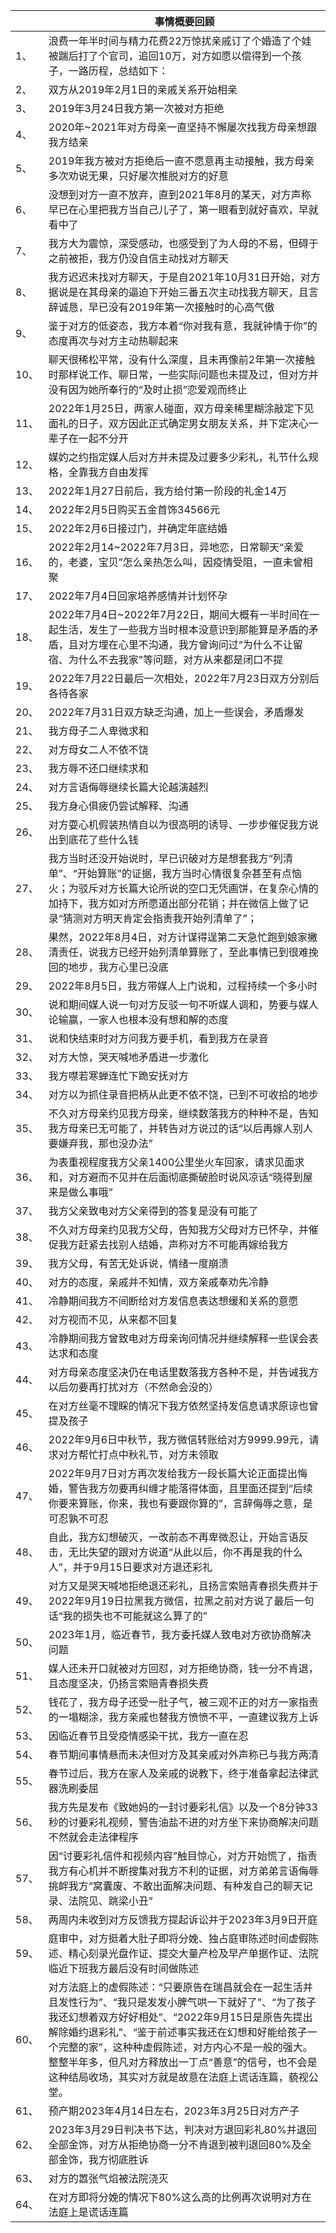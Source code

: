 |     | 事情概要回顾|
|-----|-------|
|1、|浪费一年半时间与精力花费22万惊扰亲戚订了个婚造了个娃被踹后打了个官司，追回10万，对方如愿以偿得到一个孩子，一路历程，总结如下：|
|2、|双方从2019年2月1日的亲戚关系开始相亲|
|3、|2019年3月24日我方第一次被对方拒绝|
|4、|2020年~2021年对方母亲一直坚持不懈屡次找我方母亲想跟我方结亲|
|5、|2019年我方被对方拒绝后一直不愿意再主动接触，我方母亲多次劝说无果，只好屡次推脱对方的好意|
|6、|没想到对方一直不放弃，直到2021年8月的某天，对方声称早已在心里把我方当自己儿子了，第一眼看到就好喜欢，早就看中了|
|7、|我方大为震惊，深受感动，也感受到了为人母的不易，但碍于之前被拒，我方仍没自信主动找对方聊天|
|8、|我方迟迟未找对方聊天，于是自2021年10月31日开始，对方据说是在其母亲的逼迫下开始三番五次主动找我方聊天，且言辞诚恳，早已没有2019年第一次接触时的心高气傲|
|9、|鉴于对方的低姿态，我方本着“你对我有意，我就钟情于你”的态度再次与对方主动热聊起来|
|10、|聊天很稀松平常，没有什么深度，且未再像前2年第一次接触时那样说工作、聊日常，一些实际问题也未提及过，但对方并没有因为她所奉行的“及时止损”恋爱观而终止|
|11、|2022年1月25日，两家人碰面，双方母亲稀里糊涂敲定下见面礼的日子，双方因此正式确定男女朋友关系，并下定决心一辈子在一起不分开|
|12、|媒妁之约指定媒人后对方并未提及过要多少彩礼，礼节什么规格，全靠我方自由发挥|
|13、|2022年1月27日前后，我方给付第一阶段的礼金14万|
|14、|2022年2月5日购买五金首饰34566元|
|15、|2022年2月6日接过门，并确定年底结婚|
|16、|2022年2月14~2022年7月3日，异地恋，日常聊天“亲爱的，老婆，宝贝”怎么亲热怎么叫，因疫情受阻，一直未曾相聚|
|17、|2022年7月4日回家培养感情并计划怀孕|
|18、|2022年7月4日~2022年7月22日，期间大概有一半时间在一起生活，发生了一些我方当时根本没意识到那能算是矛盾的矛盾，且对方埋在心里不沟通，我方曾询问过“为什么不让留宿、为什么不去我家"等问题，对方从来都是闭口不提|
|19、|2022年7月22日最后一次相处，2022年7月23日双方分别后各待各家|
|20、|2022年7月31日双方缺乏沟通，加上一些误会，矛盾爆发|
|21、|我方母子二人卑微求和|
|22、|对方母女二人不依不饶|
|23、|我方辱不还口继续求和|
|24、|对方言语侮辱继续长篇大论越演越烈|
|25、|我方身心俱疲仍尝试解释、沟通|
|26、|对方耍心机假装热情自以为很高明的诱导、一步步催促我方说出到底花了些什么钱|
|27、|我方当时还没开始说时，早已识破对方是想套我方“列清单”、“开始算账”的证据，我方当时心情很复杂甚至有点恼火；为驳斥对方长篇大论所说的空口无凭画饼，在复杂心情的加持下，我方如对方所愿道出部分花销；并在微信上做了记录“猜测对方明天肯定会指责我开始列清单了”；|
|28、|果然，2022年8月4日，对方计谋得逞第二天急忙跑到娘家撇清责任，说我方已经开始列清单算账了，至此事情已到很难挽回的地步，我方心里已没底|
|29、|2022年8月5日，我方带媒人上门说和，过程持续一个多小时|
|30、|说和期间媒人说一句对方反驳一句不听媒人调和，势要与媒人论输赢，一家人也根本没有想和解的态度|
|31、|说和快结束时对方问我方要手机，看到我方在录音|
|32、|对方大惊，哭天喊地矛盾进一步激化|
|33、|我方噤若寒蝉连忙下跪安抚对方|
|34、|对方以为抓住录音把柄从此更不依不饶，已到不可收拾的地步|
|35、|不久对方母亲约见我方母亲，继续数落我方的种种不是，告知我方母亲已无可能了，并转告对方说过的话“以后再嫁人别人要嫌弃我，那也没办法”|
|36、|为表重视程度我方父亲1400公里坐火车回家，请求见面求和，对方避而不见并在后面彻底撕破脸时说风凉话“晓得到屋来是做么事哦”|
|37、|我方父亲致电对方父亲得到的答复是没有可能了|
|38、|不久对方母亲约见我方父母，告知我方父母对方已怀孕，并催促我方赶紧去找别人结婚，声称对方不可能再嫁给我方|
|39、|我方父母，有苦无处诉说，情绪一度崩溃|
|40、|对方的态度，亲戚并不知情，双方亲戚奉劝先冷静|
|41、|冷静期间我方不间断给对方发信息表达想缓和关系的意愿|
|42、|对方视而不见，从来都不回复|
|43、|冷静期间我方曾致电对方母亲询问情况并继续解释一些误会表达求和态度|
|44、|对方母亲态度坚决仍在电话里数落我方各种不是，并告诫我方以后勿要再打扰对方（不然命会没的）|
|45、|在对方丝毫不理睬的情况下我方依然坚持发信息请求原谅也曾提及孩子|
|46、|2022年9月6日中秋节，我方微信转账给对方9999.99元，请求对方帮忙打点中秋礼节，对方未领取|
|47、|2022年9月7日对方再次发给我方一段长篇大论正面提出悔婚，警告我方勿要再纠缠才能落得体面，且里面还提到“后续你要来算账，你来，我也有要跟你算的”，言辞侮辱之意，是可忍孰不可忍|
|48、|自此，我方幻想破灭，一改前态不再卑微忍让，开始言语反击，无比失望的跟对方说道“从此以后，你不再是我的什么人”，并于9月15日要求对方退还彩礼|
|49、|对方又是哭天喊地拒绝退还彩礼，且扬言索赔青春损失费并于2022年9月19日拉黑我方微信，拉黑之前对方说了最后一句话“我的损失也不可能就这么算了的”|
|50、|2023年1月，临近春节，我方委托媒人致电对方欲协商解决问题|
|51、|媒人还未开口就被对方回怼，对方拒绝协商，钱一分不肯退，且态度坚决，仍扬言索赔青春损失费|
|52、|钱花了，我方母子还受一肚子气，被三观不正的对方一家指责的一塌糊涂，我方亲戚也替我方愤愤不平，一直建议我方上诉|
|53、|因临近春节且受疫情感染干扰，我方一直在忍|
|54、|春节期间事情悬而未决但对方及其亲戚对外声称已与我方两清|
|55、|春节过后，我方在家人及亲戚的说教下，终于准备拿起法律武器洗刷委屈|
|56、|我方先是发布《致她妈的一封讨要彩礼信》以及一个8分钟33秒的讨要彩礼视频，警告油盐不进的对方坐下来协商解决问题不然就会走法律程序|
|57、|因“讨要彩礼信件和视频内容”触目惊心，对方开始慌了，指责我方有心机并不断搜集对我方不利的证据，对方弟弟言语侮辱挑衅我方“窝囊废、不敢出面解决问题、有种发自己的聊天记录、法院见、跳梁小丑”|
|58、|两周内未收到对方反馈我方提起诉讼并于2023年3月9日开庭|
|59、|庭审中，对方挺着大肚子即将分娩、独占庭审陈述时间虚假陈述、精心刻录光盘作证、提交大量产检及早产单据作证、法院临近下班我方最后没有时间做陈述|
|60、|对方法庭上的虚假陈述：“只要原告在瑞昌就会在一起生活并且发性行为”、“我只是发发小脾气哄一下就好了”、“为了孩子我还幻想着双方好好相处”、“2022年9月15日是原告先提出解除婚约退彩礼”、“鉴于前述事实我还在幻想和好能给孩子一个完整的家”，这种种虚假陈述，对方内心不是一般的强大。整整半年多，但凡对方释放出一丁点“善意”的信号，也不会是这种结局收场，其实对方就是故意在法庭上谎话连篇，藐视公堂。|
|61、|预产期2023年4月14日左右，2023年3月25日对方产子|
|62、|2023年3月29日判决书下达，判决对方退回彩礼80%并退回全部金饰，对方从拒绝协商一分不肯退到被判退回80%及全部金饰，我方彻底胜诉|
|63、|对方的嚣张气焰被法院浇灭|
|64、|在对方即将分娩的情况下80%这么高的比例再次说明对方在法庭上是谎话连篇|
